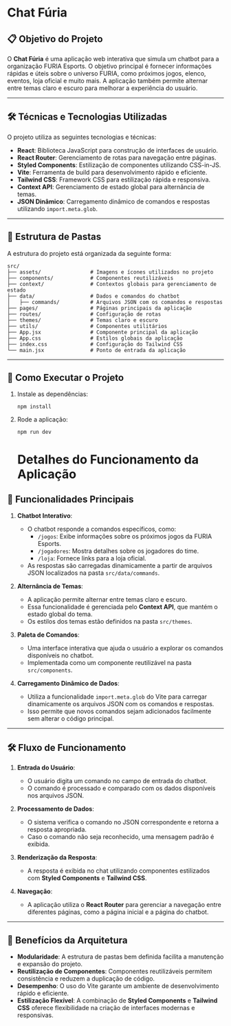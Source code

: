 # Chat Fúria

## 📋 Objetivo do Projeto

O **Chat Fúria** é uma aplicação web interativa que simula um chatbot para a organização FURIA Esports. O objetivo principal é fornecer informações rápidas e úteis sobre o universo FURIA, como próximos jogos, elenco, eventos, loja oficial e muito mais. A aplicação também permite alternar entre temas claro e escuro para melhorar a experiência do usuário.

---

## 🛠️ Técnicas e Tecnologias Utilizadas

O projeto utiliza as seguintes tecnologias e técnicas:

- **React**: Biblioteca JavaScript para construção de interfaces de usuário.
- **React Router**: Gerenciamento de rotas para navegação entre páginas.
- **Styled Components**: Estilização de componentes utilizando CSS-in-JS.
- **Vite**: Ferramenta de build para desenvolvimento rápido e eficiente.
- **Tailwind CSS**: Framework CSS para estilização rápida e responsiva.
- **Context API**: Gerenciamento de estado global para alternância de temas.
- **JSON Dinâmico**: Carregamento dinâmico de comandos e respostas utilizando `import.meta.glob`.

---
## 📂 Estrutura de Pastas

A estrutura do projeto está organizada da seguinte forma:



```
src/
├── assets/                # Imagens e ícones utilizados no projeto
├── components/            # Componentes reutilizáveis
├── context/               # Contextos globais para gerenciamento de estado
├── data/                  # Dados e comandos do chatbot
│   ├── commands/          # Arquivos JSON com os comandos e respostas
├── pages/                 # Páginas principais da aplicação
├── routes/                # Configuração de rotas
├── themes/                # Temas claro e escuro
├── utils/                 # Componentes utilitários
├── App.jsx                # Componente principal da aplicação
├── App.css                # Estilos globais da aplicação
├── index.css              # Configuração do Tailwind CSS
└── main.jsx               # Ponto de entrada da aplicação
```



---

## 🚀 Como Executar o Projeto

1. Instale as dependências:
   ```
   npm install
   ```

2. Rode a aplicação:
   ```
   npm run dev
   ```



   # Detalhes do Funcionamento da Aplicação

## 🌟 Funcionalidades Principais

1. **Chatbot Interativo**:
   - O chatbot responde a comandos específicos, como:
     - `/jogos`: Exibe informações sobre os próximos jogos da FURIA Esports.
     - `/jogadores`: Mostra detalhes sobre os jogadores do time.
     - `/loja`: Fornece links para a loja oficial.
   - As respostas são carregadas dinamicamente a partir de arquivos JSON localizados na pasta `src/data/commands`.

2. **Alternância de Temas**:
   - A aplicação permite alternar entre temas claro e escuro.
   - Essa funcionalidade é gerenciada pelo **Context API**, que mantém o estado global do tema.
   - Os estilos dos temas estão definidos na pasta `src/themes`.

3. **Paleta de Comandos**:
   - Uma interface interativa que ajuda o usuário a explorar os comandos disponíveis no chatbot.
   - Implementada como um componente reutilizável na pasta `src/components`.

4. **Carregamento Dinâmico de Dados**:
   - Utiliza a funcionalidade `import.meta.glob` do Vite para carregar dinamicamente os arquivos JSON com os comandos e respostas.
   - Isso permite que novos comandos sejam adicionados facilmente sem alterar o código principal.

---

## 🛠️ Fluxo de Funcionamento

1. **Entrada do Usuário**:
   - O usuário digita um comando no campo de entrada do chatbot.
   - O comando é processado e comparado com os dados disponíveis nos arquivos JSON.

2. **Processamento de Dados**:
   - O sistema verifica o comando no JSON correspondente e retorna a resposta apropriada.
   - Caso o comando não seja reconhecido, uma mensagem padrão é exibida.

3. **Renderização da Resposta**:
   - A resposta é exibida no chat utilizando componentes estilizados com **Styled Components** e **Tailwind CSS**.

4. **Navegação**:
   - A aplicação utiliza o **React Router** para gerenciar a navegação entre diferentes páginas, como a página inicial e a página do chatbot.

---

## 🚀 Benefícios da Arquitetura

- **Modularidade**: A estrutura de pastas bem definida facilita a manutenção e expansão do projeto.
- **Reutilização de Componentes**: Componentes reutilizáveis permitem consistência e reduzem a duplicação de código.
- **Desempenho**: O uso do Vite garante um ambiente de desenvolvimento rápido e eficiente.
- **Estilização Flexível**: A combinação de **Styled Components** e **Tailwind CSS** oferece flexibilidade na criação de interfaces modernas e responsivas.
